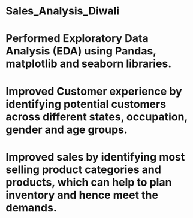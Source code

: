 # Sales_Analysis_Diwali
# Performed Exploratory Data Analysis (EDA) using Pandas, matplotlib and seaborn libraries.
# Improved Customer experience by identifying potential customers across different states, occupation, gender and age groups.
# Improved sales by identifying most selling product categories and products, which can help to plan inventory and hence meet the demands.
